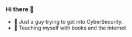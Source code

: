 ### Hi there 👋


- 🔭 Just a guy trying to get into CyberSecurity.
- 🌱 Teaching myself with books and the internet

